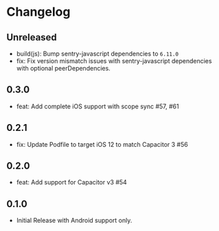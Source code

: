 # Changelog

## Unreleased

- build(js): Bump sentry-javascript dependencies to `6.11.0`
- fix: Fix version mismatch issues with sentry-javascript dependencies with optional peerDependencies.

## 0.3.0

- feat: Add complete iOS support with scope sync #57, #61

## 0.2.1

- fix: Update Podfile to target iOS 12 to match Capacitor 3 #56

## 0.2.0

- feat: Add support for Capacitor v3 #54

## 0.1.0

- Initial Release with Android support only.
